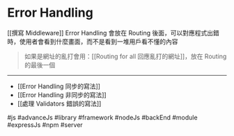 # Error Handling
[[撰寫 Middleware]]
Error Handling 會放在 Routing 後面，可以對應程式出錯時，使用者會看到什麼畫面，而不是看到一堆用戶看不懂的內容




> 如果是網址的亂打會用：[[Routing for all 回應亂打的網址]]，放在 Routing 的最後一個

---
- [[Error Handling  同步的寫法]]
- [[Error Handling 非同步的寫法]]
- [[處理 Validators 錯誤的寫法]]

#js #advanceJs #library #framework #nodeJs #backEnd #module #expressJs #npm #server 